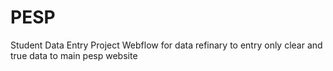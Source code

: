 # PESP
Student Data Entry Project
Webflow for data refinary to entry only clear and true data to main pesp website
